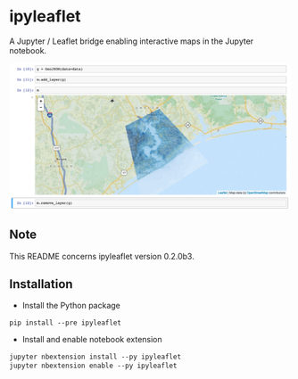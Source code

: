 ipyleaflet
==========

A Jupyter / Leaflet bridge enabling interactive maps in the Jupyter notebook.

![Screenshot](/screenshot.png)

Note
----

This README concerns ipyleaflet version 0.2.0b3.

Installation
------------

- Install the Python package

```
pip install --pre ipyleaflet
```

- Install and enable notebook extension

```
jupyter nbextension install --py ipyleaflet
jupyter nbextension enable --py ipyleaflet
```
